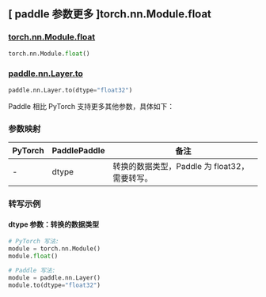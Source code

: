 ## [ paddle 参数更多 ]torch.nn.Module.float

### [torch.nn.Module.float](https://pytorch.org/docs/stable/generated/torch.nn.Module.html#torch.nn.Module.float)

```python
torch.nn.Module.float()
```

### [paddle.nn.Layer.to](https://www.paddlepaddle.org.cn/documentation/docs/zh/develop/api/paddle/nn/Layer_cn.html#to-device-none-dtype-none-blocking-none)

```python
paddle.nn.Layer.to(dtype="float32")
```

Paddle 相比 PyTorch 支持更多其他参数，具体如下：

### 参数映射

| PyTorch | PaddlePaddle | 备注                                              |
| ------- | ------------ | ------------------------------------------------- |
| -       | dtype        | 转换的数据类型，Paddle 为 float32，需要转写。 |

### 转写示例

#### dtype 参数：转换的数据类型

```python
# PyTorch 写法:
module = torch.nn.Module()
module.float()

# Paddle 写法:
module = paddle.nn.Layer()
module.to(dtype="float32")
```
